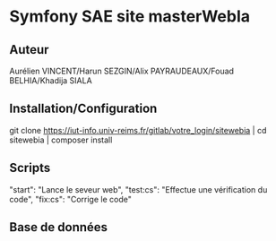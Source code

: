 # Symfony SAE site masterWebIa
## Auteur
Aurélien VINCENT/Harun SEZGIN/Alix PAYRAUDEAUX/Fouad BELHIA/Khadija SIALA
## Installation/Configuration
git clone https://iut-info.univ-reims.fr/gitlab/votre_login/sitewebia |
cd sitewebia |
composer install 
## Scripts
"start": "Lance le seveur web",
"test:cs": "Effectue une vérification du code",
"fix:cs": "Corrige le code"

## Base de données 

